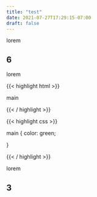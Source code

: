 ```yaml
---
title: "test"
date: 2021-07-27T17:29:15-07:00
draft: false
---
```


lorem

## 6

lorem

{{< highlight html >}}

<main>main</main>

{{< / highlight >}}

{{< highlight css >}}

main {
color: green;

}

{{< / highlight >}}

lorem

## 3
